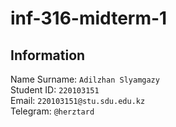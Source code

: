 # inf-316-midterm-1
## Information
Name Surname: `Adilzhan Slyamgazy` <br>
Student ID: `220103151` <br>
Email: `220103151@stu.sdu.edu.kz` <br>
Telegram: `@herztard`
